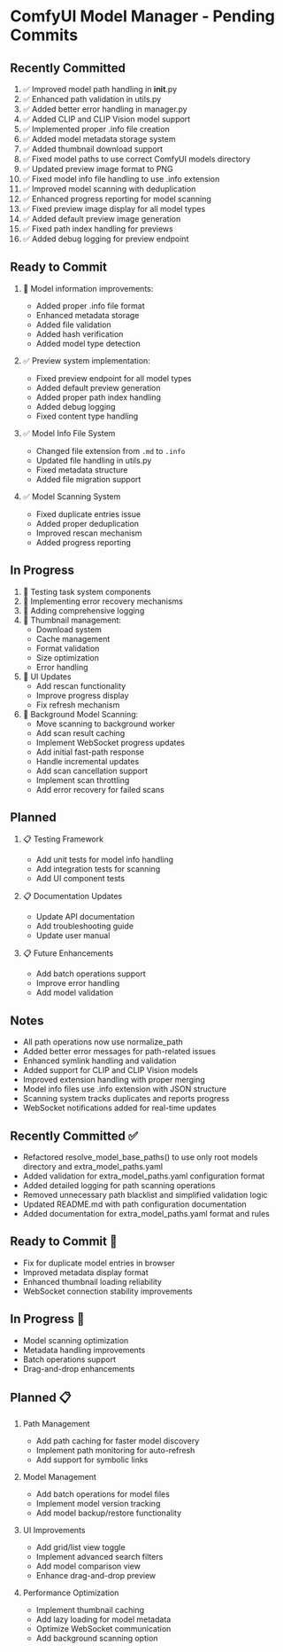 # ComfyUI Model Manager - Pending Commits

## Recently Committed
1. ✅ Improved model path handling in __init__.py
2. ✅ Enhanced path validation in utils.py
3. ✅ Added better error handling in manager.py
4. ✅ Added CLIP and CLIP Vision model support
5. ✅ Implemented proper .info file creation
6. ✅ Added model metadata storage system
7. ✅ Added thumbnail download support
8. ✅ Fixed model paths to use correct ComfyUI models directory
9. ✅ Updated preview image format to PNG
10. ✅ Fixed model info file handling to use .info extension
11. ✅ Improved model scanning with deduplication
12. ✅ Enhanced progress reporting for model scanning
13. ✅ Fixed preview image display for all model types
14. ✅ Added default preview image generation
15. ✅ Fixed path index handling for previews
16. ✅ Added debug logging for preview endpoint

## Ready to Commit
1. 🔄 Model information improvements:
   - Added proper .info file format
   - Enhanced metadata storage
   - Added file validation
   - Added hash verification
   - Added model type detection

2. ✅ Preview system implementation:
   - Fixed preview endpoint for all model types
   - Added default preview generation
   - Added proper path index handling
   - Added debug logging
   - Fixed content type handling

3. ✅ Model Info File System
   - Changed file extension from `.md` to `.info`
   - Updated file handling in utils.py
   - Fixed metadata structure
   - Added file migration support

4. ✅ Model Scanning System
   - Fixed duplicate entries issue
   - Added proper deduplication
   - Improved rescan mechanism
   - Added progress reporting

## In Progress
1. 📝 Testing task system components
2. 📝 Implementing error recovery mechanisms
3. 📝 Adding comprehensive logging
4. 🔄 Thumbnail management:
   - Download system
   - Cache management
   - Format validation
   - Size optimization
   - Error handling
5. 🔄 UI Updates
   - Add rescan functionality
   - Improve progress display
   - Fix refresh mechanism
6. 🔄 Background Model Scanning:
   - Move scanning to background worker
   - Add scan result caching
   - Implement WebSocket progress updates
   - Add initial fast-path response
   - Handle incremental updates
   - Add scan cancellation support
   - Implement scan throttling
   - Add error recovery for failed scans

## Planned
1. 📋 Testing Framework
   - Add unit tests for model info handling
   - Add integration tests for scanning
   - Add UI component tests

2. 📋 Documentation Updates
   - Update API documentation
   - Add troubleshooting guide
   - Update user manual

3. 📋 Future Enhancements
   - Add batch operations support
   - Improve error handling
   - Add model validation

## Notes
- All path operations now use normalize_path
- Added better error messages for path-related issues
- Enhanced symlink handling and validation
- Added support for CLIP and CLIP Vision models
- Improved extension handling with proper merging
- Model info files use .info extension with JSON structure
- Scanning system tracks duplicates and reports progress
- WebSocket notifications added for real-time updates

## Recently Committed ✅
- Refactored resolve_model_base_paths() to use only root models directory and extra_model_paths.yaml
- Added validation for extra_model_paths.yaml configuration format
- Added detailed logging for path scanning operations
- Removed unnecessary path blacklist and simplified validation logic
- Updated README.md with path configuration documentation
- Added documentation for extra_model_paths.yaml format and rules

## Ready to Commit 🔄
- Fix for duplicate model entries in browser
- Improved metadata display format
- Enhanced thumbnail loading reliability
- WebSocket connection stability improvements

## In Progress 🚧
- Model scanning optimization
- Metadata handling improvements
- Batch operations support
- Drag-and-drop enhancements

## Planned 📋
1. Path Management
   - Add path caching for faster model discovery
   - Implement path monitoring for auto-refresh
   - Add support for symbolic links

2. Model Management
   - Add batch operations for model files
   - Implement model version tracking
   - Add model backup/restore functionality

3. UI Improvements
   - Add grid/list view toggle
   - Implement advanced search filters
   - Add model comparison view
   - Enhance drag-and-drop preview

4. Performance Optimization
   - Implement thumbnail caching
   - Add lazy loading for model metadata
   - Optimize WebSocket communication
   - Add background scanning option 